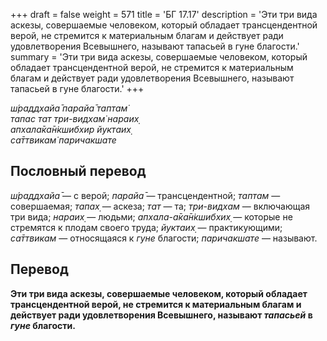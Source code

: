 +++
draft = false
weight = 571
title = 'БГ 17.17'
description = 'Эти три вида аскезы, совершаемые человеком, который обладает трансцендентной верой, не стремится к материальным благам и действует ради удовлетворения Всевышнего, называют тапасьей в гуне благости.'
summary = 'Эти три вида аскезы, совершаемые человеком, который обладает трансцендентной верой, не стремится к материальным благам и действует ради удовлетворения Всевышнего, называют тапасьей в гуне благости.'
+++

_ш́раддхайа̄ парайа̄ таптам̇  
тапас тат три-видхам̇ нараих̣  
апхала̄ка̄н̇кшибхир йуктаих̣  
са̄ттвикам̇ паричакшате_

## Пословный перевод

_ш́раддхайа̄_ — с верой; _парайа̄_ — трансцендентной; _таптам_ — совершаемая; _тапах̣_ — аскеза; _тат_ — та; _три_\-_видхам_ — включающая три вида; _нараих̣_ — людьми; _апхала_\-_а̄ка̄н̇кшибхих̣_ — которые не стремятся к плодам своего труда; _йуктаих̣_ — практикующими; _са̄ттвикам_ — относящаяся к _гуне_ благости; _паричакшате_ — называют.

## Перевод

**Эти три вида аскезы, совершаемые человеком, который обладает трансцендентной верой, не стремится к материальным благам и действует ради удовлетворения Всевышнего, называют _тапасьей_ в _гуне_ благости.**
